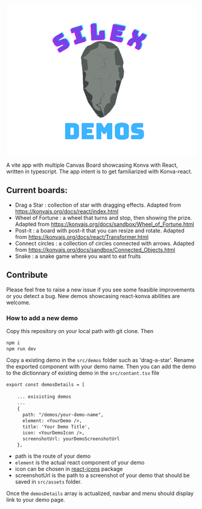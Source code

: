 <p align="center">
  <img width="500" height="400" style="object-fit: cover;" src="src/assets/Silex-demos.png">
</p>

A vite app with multiple Canvas Board showcasing Konva with React, written in typescript. The app intent is to get familiarized with Konva-react.

## Current boards:

- Drag a Star : collection of star with dragging effects. Adapted from https://konvajs.org/docs/react/index.html
- Wheel of Fortune : a wheel that turns and stop, then showing the prize. Adapted from https://konvajs.org/docs/sandbox/Wheel_of_Fortune.html
- Post-it : a board with post-it that you can resize and rotate. Adapted from https://konvajs.org/docs/react/Transformer.html
- Connect circles : a collection of circles connected with arrows. Adapted from https://konvajs.org/docs/sandbox/Connected_Objects.html
- Snake : a snake game where you want to eat fruits

## Contribute

Please feel free to raise a new issue if you see some feasible improvements or you detect a bug. New demos showcasing react-konva abilities are welcome.

### How to add a new demo

Copy this repository on your local path with git clone. Then

```
npm i
npm run dev
```

Copy a existing demo in the `src/demos` folder such as 'drag-a-star'. Rename the exported component with your demo name. Then you can add the demo to the dictionnary of existing demo in the `src/contant.tsx` file

```
export const demosDetails = [

    ... exisisting demos
    ...
    {
      path: "/demos/your-demo-name",
      element: <YourDemo />,
      title: 'Your Demo Title',
      icon: <YourDemoIcon />,
      screenshotUrl: yourDemoScreenshotUrl
    },
```
- path is the route of your demo
- `element` is the actual react component of your demo
- icon can be chosen in [react-icons](https://react-icons.github.io/react-icons/) package
- screenshotUrl is the path to a screenshot of your demo that should be saved in `src/assets` folder.

Once the `demosDetails` array is actualized, navbar and menu should display link to your demo page.




